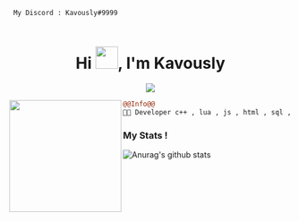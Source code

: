 ```
 My Discord : Kavously#9999
                                                          
```
<h1 align="center">Hi <img src="https://cdn.discordapp.com/attachments/967148118573473852/970868536861925376/one-piece-icegif-3.gif" width="40px" />, I'm Kavously</h1>

<p align="center">
  <img src="https://readme-typing-svg.herokuapp.com/?center=true&vCenter=true&color=016EEA&width=500&lines=Welcome+|" />
</p>


<img align="left" height="200" src="https://media3.giphy.com/media/077i6AULCXc0FKTj9s/giphy.gifcid=ecf05e47yrb61pqy9uuahtwyplfj0vzfvf7w2o6irprg4nep&rid=giphy.gif&ct=g"/>

```diff
@@Info@@
🐱‍👤 Developer c++ , lua , js , html , sql , php , java

```



### My Stats !
![Anurag's github stats](https://github-readme-stats.vercel.app/api?username=kavously&count_private=true&show_icons=true?theme=buefy)


<br />
